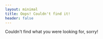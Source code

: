 ```yaml
---
layout: minimal
title: Oops! Couldn't find it!
header: false
---
```


Couldn't find what you were looking for, sorry!